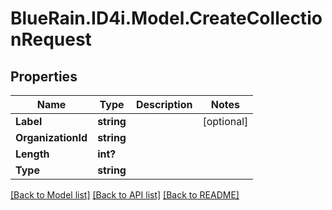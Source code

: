 # BlueRain.ID4i.Model.CreateCollectionRequest
## Properties

Name | Type | Description | Notes
------------ | ------------- | ------------- | -------------
**Label** | **string** |  | [optional] 
**OrganizationId** | **string** |  | 
**Length** | **int?** |  | 
**Type** | **string** |  | 

[[Back to Model list]](../README.md#documentation-for-models) [[Back to API list]](../README.md#documentation-for-api-endpoints) [[Back to README]](../README.md)


